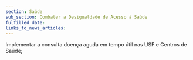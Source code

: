 ```yaml
---
section: Saúde
sub_section: Combater a Desigualdade de Acesso à Saúde
fulfilled_date:
links_to_news_articles:
---
```


Implementar a consulta doença aguda em tempo útil nas USF e Centros de Saúde;